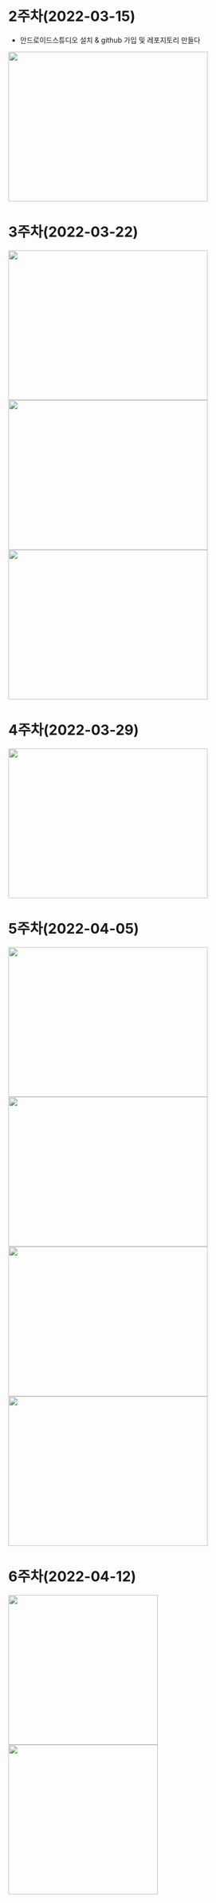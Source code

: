 # 2주차(2022-03-15)
- 안드로이드스튜디오 설치 & github 가입 및 레포지토리 만들다


<img width="400" height="300" src="./pic/2st.PNG"><img/>

# 3주차(2022-03-22)
<img width="400" height="300" src="./pic/3st_app.PNG"><img/>
<img width="400" height="300" src="./pic/네이버접속하기.PNG"><img/> 
<img width="400" height="300" src="./pic/전화걸기.PNG"><img/>

# 4주차(2022-03-29)

<img width="400" height="300" src="./pic/4st.PNG"><img/>

# 5주차(2022-04-05)
<img width="400" height="300" src="./pic/5st1.PNG"><img/>
<img width="400" height="300" src="./pic/5st2.JPG"><img/>
<img width="400" height="300" src="./pic/소스파일1.JPG"><img/>
<img width="400" height="300" src="./pic/소스파일.JPG"><img/>

# 6주차(2022-04-12)


<img width="300" height="300" src="./pic/6st_높이.jpg"><img/>
<img width="300" height="300" src="./pic/6st_넓이.jpg"><img/>









